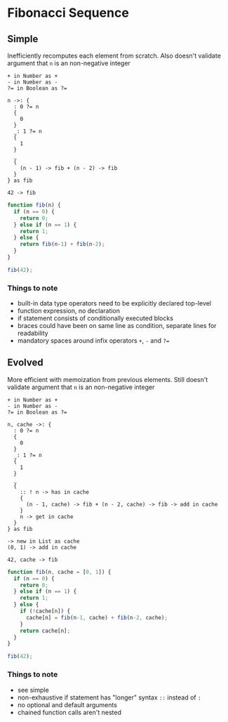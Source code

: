 # Fibonacci Sequence



## Simple

Inefficiently recomputes each element from scratch. Also doesn't validate argument that `n` is an non-negative integer

```
+ in Number as +
- in Number as -
?= in Boolean as ?=

n ->: {
  : 0 ?= n
  {
    0
  }
  _: 1 ?= n
  {
    1
  }
  _
  {
    (n - 1) -> fib + (n - 2) -> fib
  }
} as fib

42 -> fib
```

```js
function fib(n) {
  if (n == 0) {
    return 0;
  } else if (n == 1) {
    return 1;
  } else {
    return fib(n-1) + fib(n-2);
  }
}

fib(42);
```

### Things to note

- built-in data type operators need to be explicitly declared top-level
- function expression, no declaration
- if statement consists of conditionally executed blocks
- braces could have been on same line as condition, separate lines for readability
- mandatory spaces around infix operators `+`, `-` and `?=`



## Evolved

More efficient with memoization from previous elements. Still doesn't validate argument that `n` is an non-negative integer

```
+ in Number as +
- in Number as -
?= in Boolean as ?=

n, cache ->: {
  : 0 ?= n
  {
    0
  }
  _: 1 ?= n
  {
    1
  }
  _
  {
    :: ! n -> has in cache
    {
      (n - 1, cache) -> fib + (n - 2, cache) -> fib -> add in cache
    }
    n -> get in cache
  }
} as fib

-> new in List as cache
(0, 1) -> add in cache

42, cache -> fib
```

```js
function fib(n, cache = [0, 1]) {
  if (n == 0) {
    return 0;
  } else if (n == 1) {
    return 1;
  } else {
    if (!cache[n]) {
      cache[n] = fib(n-1, cache) + fib(n-2, cache);
    }
    return cache[n];
  }
}

fib(42);
```

### Things to note

- see simple
- non-exhaustive if statement has "longer" syntax `::` instead of `:`
- no optional and default arguments
- chained function calls aren't nested